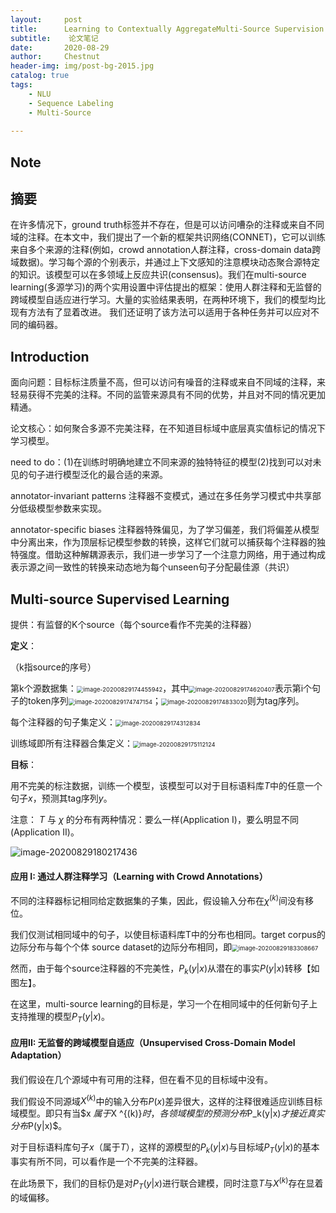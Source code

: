 ```yaml
---
layout:     post
title:      Learning to Contextually AggregateMulti-Source Supervision for Sequence Labeling
subtitle:    论文笔记
date:       2020-08-29
author:     Chestnut
header-img: img/post-bg-2015.jpg
catalog: true
tags: 
    - NLU
    - Sequence Labeling
    - Multi-Source
    
---
```


## Note
## 摘要

在许多情况下，ground truth标签并不存在，但是可以访问嘈杂的注释或来自不同域的注释。在本文中，我们提出了一个新的框架共识网络(CONNET)，它可以训练来自多个来源的注释(例如，crowd annotation人群注释，cross-domain data跨域数据)。学习每个源的个别表示，并通过上下文感知的注意模块动态聚合源特定的知识。该模型可以在多领域上反应共识(consensus)。我们在multi-source learning(多源学习)的两个实用设置中评估提出的框架：使用人群注释和无监督的跨域模型自适应进行学习。大量的实验结果表明，在两种环境下，我们的模型均比现有方法有了显着改进。 我们还证明了该方法可以适用于各种任务并可以应对不同的编码器。

## Introduction

面向问题：目标标注质量不高，但可以访问有噪音的注释或来自不同域的注释，来轻易获得不完美的注释。不同的监管来源具有不同的优势，并且对不同的情况更加精通。

论文核心：如何聚合多源不完美注释，在不知道目标域中底层真实值标记的情况下学习模型。

need to do：(1)在训练时明确地建立不同来源的独特特征的模型(2)找到可以对未见的句子进行模型泛化的最合适的来源。

annotator-invariant patterns 注释器不变模式，通过在多任务学习模式中共享部分低级模型参数来实现。

annotator-specific biases 注释器特殊偏见，为了学习偏差，我们将偏差从模型中分离出来，作为顶层标记模型参数的转换，这样它们就可以捕获每个注释器的独特强度。借助这种解耦源表示，我们进一步学习了一个注意力网络，用于通过构成表示源之间一致性的转换来动态地为每个unseen句子分配最佳源（共识）

## Multi-source Supervised Learning

提供：有监督的K个source（每个source看作不完美的注释器）

**定义**：

（k指source的序号）

第k个源数据集：<img src="C:\Users\CONAN\AppData\Roaming\Typora\typora-user-images\image-20200829174455942.png" alt="image-20200829174455942" style="zoom:67%;" />，其中<img src="C:\Users\CONAN\AppData\Roaming\Typora\typora-user-images\image-20200829174620407.png" alt="image-20200829174620407" style="zoom:67%;" />表示第i个句子的token序列<img src="C:\Users\CONAN\AppData\Roaming\Typora\typora-user-images\image-20200829174747154.png" alt="image-20200829174747154" style="zoom:67%;" />；<img src="C:\Users\CONAN\AppData\Roaming\Typora\typora-user-images\image-20200829174833020.png" alt="image-20200829174833020" style="zoom:67%;" />则为tag序列。

每个注释器的句子集定义：<img src="C:\Users\CONAN\AppData\Roaming\Typora\typora-user-images\image-20200829174312834.png" alt="image-20200829174312834" style="zoom: 67%;" />

训练域即所有注释器合集定义：<img src="C:\Users\CONAN\AppData\Roaming\Typora\typora-user-images\image-20200829175112124.png" alt="image-20200829175112124" style="zoom:67%;" />

**目标**：

用不完美的标注数据，训练一个模型，该模型可以对于目标语料库$T$中的任意一个句子$x$，预测其tag序列$y$。

注意： $T$ 与 $\chi$ 的分布有两种情况：要么一样(Application I)，要么明显不同 (Application II)。

![image-20200829180217436](C:\Users\CONAN\AppData\Roaming\Typora\typora-user-images\image-20200829180217436.png)

#### 应用 I: 通过人群注释学习（Learning with Crowd Annotations）

不同的注释器标记相同给定数据集的子集，因此，假设输入分布在$\chi^(k)$间没有移位。

我们仅测试相同域中的句子，以使目标语料库T中的分布也相同。target corpus的边际分布与每个个体 source dataset的边际分布相同，即<img src="C:\Users\CONAN\AppData\Roaming\Typora\typora-user-images\image-20200829183308667.png" alt="image-20200829183308667" style="zoom:67%;" />

然而，由于每个source注释器的不完美性，$P_k(y|x)$从潜在的事实$P(y|x)$转移【如图左】。

在这里，multi-source learning的目标是，学习一个在相同域中的任何新句子上支持推理的模型$P_T(y|x)$。

#### 应用II: 无监督的跨域模型自适应（Unsupervised Cross-Domain Model Adaptation）

我们假设在几个源域中有可用的注释，但在看不见的目标域中没有。

我们假设不同源域$X^{(k)}$中的输入分布$P(x)$差异很大，这样的注释很难适应训练目标域模型。即只有当$x $属于$X ^{(k)}$时，各领域模型的预测分布$P_k(y|x)$才接近真实分布$P(y|x)$。

对于目标语料库句子$x$（属于$T$），这样的源模型的$P_k(y|x)$与目标域$P_T (y|x)$的基本事实有所不同，可以看作是一个不完美的注释器。

在此场景下，我们的目标仍是对$P_T(y|x)$进行联合建模，同时注意$T$与$X^{(k)}$存在显着的域偏移。



